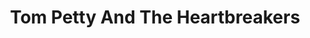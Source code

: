 ---
title: "Tom Petty And The Heartbreakers"
summary: "Tom Petty and the Heartbreakers were an American rock band from Gainesville, Florida. Formed in 1976, the band originally comprised lead singer and rhythm guitarist Tom Petty, lead guitarist Mike Campbell, keyboardist Benmont Tench, drummer Stan Lynch and bassist Ron Blair. In 1982, Blair, weary of the touring lifestyle, departed the band. His replacement, Howie Epstein, stayed with the band for the next two decades. In 1991, Scott Thurston joined the band as a multi-instrumentalist—mostly on rhythm guitar and second keyboard. In 1994, Steve Ferrone replaced Lynch on drums. Blair returned to the Heartbreakers in 2002, the year before Epstein's death. The band had a long string of hit singles including \"Breakdown\", \"American Girl\", \"Refugee\", \"The Waiting\", \"Learning to Fly\", and \"Mary Jane's Last Dance\", among many others, that stretched over several decades of work.
Although Petty insists that the band be referred to as rock and roll, the Heartbreakers' music was characterized as both southern rock and heartland rock, cited alongside artists such as Bruce Springsteen, Bob Seger, and John Mellencamp as progenitors of that genre that arose in the late 1970s and 1980s. While the heartland rock movement waned in the 1990s, the band remained active and popular, touring regularly until Petty's death in 2017, after which the Heartbreakers disbanded. Their final studio album, Hypnotic Eye, was released in 2014.
The band was inducted into the Rock and Roll Hall of Fame in 2002, their first year of eligibility. Although most of their material was produced and performed under the name \"Tom Petty and the Heartbreakers\", Petty released three solo albums, the most successful of which was Full Moon Fever . In these releases, some members of the band contributed as collaborators, producing and performing as studio musicians."
image: "tom-petty-and-the-heartbreakers.jpg"
apple_music_artist_url: "None"
wikipedia_url: "https://en.wikipedia.org/wiki/Tom_Petty_and_the_Heartbreakers"
---